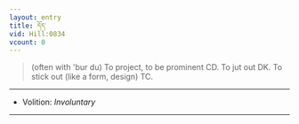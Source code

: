 ```yaml
---
layout: entry
title: དོད་
vid: Hill:0834
vcount: 0
---
```

> (often with 'bur du) To project, to be prominent CD\. To jut out DK\. To stick out (like a form, design) TC\.

---
* Volition: _Involuntary_

---

